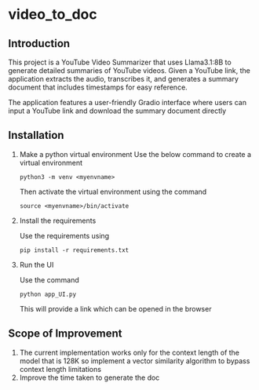 # video_to_doc


## Introduction

This project is a YouTube Video Summarizer that uses Llama3.1:8B to generate detailed summaries of YouTube videos. Given a YouTube link, the application extracts the audio, transcribes it, and generates a summary document that includes timestamps for easy reference.

The application features a user-friendly Gradio interface where users can input a YouTube link and download the summary document directly

## Installation

1. Make a python virtual environment
   Use the below command to create a virtual environment
   ```shell
   python3 -m venv <myenvname>
   ```

   Then activate the virtual environment using the command
   ```shell
   source <myenvname>/bin/activate
   ```

2. Install the requirements

   Use the requirements using
   ```shell
   pip install -r requirements.txt
   ```

3. Run the UI

   Use the command
   ```shell
   python app_UI.py
   ```
   This will provide a link which can be opened in the browser


## Scope of Improvement

1. The current implementation works only for the context length of the model that is 128K so implement a vector similarity algorithm to bypass context length limitations
2. Improve the time taken to generate the doc

